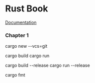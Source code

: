 # Rust Book

[Documentation](https://doc.rust-lang.org/book/title-page.html)
### Chapter 1
cargo new --vcs=git

cargo build
cargo run

cargo build --release
cargo run --release

cargo fmt